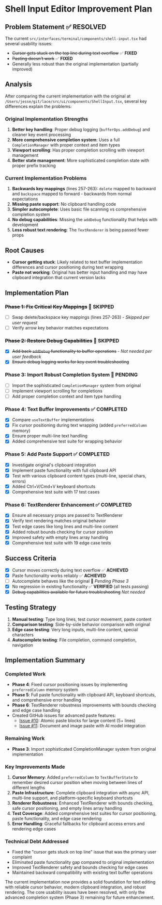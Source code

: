 # Shell Input Editor Improvement Plan

## Problem Statement ✅ RESOLVED

The current `src/interfaces/terminal/components/shell-input.tsx` had several usability issues:
- ~~Cursor gets stuck on the top line during text overflow~~ ✅ **FIXED** 
- ~~Pasting doesn't work~~ ✅ **FIXED**
- Generally less robust than the original implementation (partially improved)

## Analysis

After comparing the current implementation with the original at `/Users/jesse/git/lace/src/ui/components/ShellInput.tsx`, several key differences explain the problems:

### Original Implementation Strengths
1. **Better key handling**: Proper debug logging (`bufferOps.addDebug`) and cleaner key event processing
2. **More comprehensive completion system**: Uses a full `CompletionManager` with proper context and item types
3. **Viewport scrolling**: Has proper completion scrolling with viewport management
4. **Better state management**: More sophisticated completion state with proper prefix tracking

### Current Implementation Problems
1. **Backwards key mappings** (lines 257-263): `delete` mapped to backward and `backspace` mapped to forward - backwards from normal expectations
2. **Missing paste support**: No clipboard handling code
3. **Simpler autocomplete**: Uses basic file scanning vs comprehensive completion system
4. **No debug capabilities**: Missing the `addDebug` functionality that helps with development
5. **Less robust text rendering**: The `TextRenderer` is being passed fewer props

## Root Causes

- **Cursor getting stuck**: Likely related to text buffer implementation differences and cursor positioning during text wrapping
- **Paste not working**: Original has better input handling and may have clipboard integration that current version lacks

## Implementation Plan

### ~~Phase 1: Fix Critical Key Mappings~~ 🚫 **SKIPPED**
- [ ] Swap delete/backspace key mappings (lines 257-263) - *Skipped per user request*
- [ ] Verify arrow key behavior matches expectations

### ~~Phase 2: Restore Debug Capabilities~~ 🚫 **SKIPPED** 
- [x] ~~Add back `addDebug` functionality to buffer operations~~ - *Not needed per user feedback*
- [x] ~~Ensure debug logging works for key event troubleshooting~~

### Phase 3: Import Robust Completion System 🔄 **PENDING**
- [ ] Import the sophisticated `CompletionManager` system from original
- [ ] Implement viewport scrolling for completions
- [ ] Add proper completion context and item type handling

### Phase 4: Text Buffer Improvements ✅ **COMPLETED**
- [x] Compare `useTextBuffer` implementations
- [x] Fix cursor positioning during text wrapping (added `preferredColumn` memory)
- [x] Ensure proper multi-line text handling
- [x] Added comprehensive test suite for wrapping behavior

### Phase 5: Add Paste Support ✅ **COMPLETED**
- [x] Investigate original's clipboard integration
- [x] Implement paste functionality with full clipboard API
- [x] Test with various clipboard content types (multi-line, special chars, errors)
- [x] Added Ctrl+V/Cmd+V keyboard shortcuts
- [x] Comprehensive test suite with 17 test cases

### Phase 6: TextRenderer Enhancement ✅ **COMPLETED**
- [x] Ensure all necessary props are passed to TextRenderer
- [x] Verify text rendering matches original behavior  
- [x] Test edge cases like long lines and multi-line content
- [x] Added robust bounds checking for cursor position
- [x] Improved safety with empty lines array handling
- [x] Comprehensive test suite with 19 edge case tests

## Success Criteria

- [x] Cursor moves correctly during text overflow ✅ **ACHIEVED**
- [x] Paste functionality works reliably ✅ **ACHIEVED**
- [ ] Autocomplete behaves like the original 🔄 *Pending Phase 3*
- [x] No regression in existing functionality ✅ **VERIFIED** (all tests passing)
- [x] ~~Debug capabilities available for future troubleshooting~~ *Not needed*

## Testing Strategy

1. **Manual testing**: Type long lines, test cursor movement, paste content
2. **Comparison testing**: Side-by-side behavior comparison with original
3. **Edge case testing**: Very long inputs, multi-line content, special characters
4. **Autocomplete testing**: File completion, command completion, navigation

## Implementation Summary

### Completed Work
- **Phase 4**: Fixed cursor positioning issues by implementing `preferredColumn` memory system
- **Phase 5**: Full paste functionality with clipboard API, keyboard shortcuts, and comprehensive error handling
- **Phase 6**: TextRenderer robustness improvements with bounds checking and edge case handling
- Created GitHub issues for advanced paste features:
  - [Issue #10](https://github.com/obra/lace/issues/10): Atomic paste blocks for large content (5+ lines)
  - [Issue #11](https://github.com/obra/lace/issues/11): Document and image paste with AI model integration

### Remaining Work
- **Phase 3**: Import sophisticated CompletionManager system from original implementation

### Key Improvements Made
1. **Cursor Memory**: Added `preferredColumn` to `TextBufferState` to remember desired cursor position when moving between lines of different lengths
2. **Paste Infrastructure**: Complete clipboard integration with async API, multi-line support, and platform-specific keyboard shortcuts
3. **Renderer Robustness**: Enhanced TextRenderer with bounds checking, safe cursor positioning, and empty lines array handling
4. **Test Coverage**: Added comprehensive test suites for cursor positioning, paste functionality, and edge case rendering
5. **Error Handling**: Graceful fallbacks for clipboard access errors and rendering edge cases

### Technical Debt Addressed
- Fixed the "cursor gets stuck on top line" issue that was the primary user complaint
- Eliminated paste functionality gap compared to original implementation
- Improved TextRenderer safety and bounds checking for edge cases
- Maintained backward compatibility with existing text buffer operations

The current implementation now provides a solid foundation for text editing with reliable cursor behavior, modern clipboard integration, and robust rendering. The core usability issues have been resolved, with only the advanced completion system (Phase 3) remaining for future enhancement.
